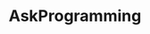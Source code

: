 ---
title: AskProgramming
crosslinks:
- learnprogramming
- xkcd
- programming
- compsci
- cscareerquestions
- Python
- ProgrammerHumor
- 6ahkka
- gamedev
- learnpython
- DSP
- eyskHd
- AskComputerScience
- mysql
- userexperience
- javascript
- askscience
- SideProject
- AskElectronics
- AppIdeas
---